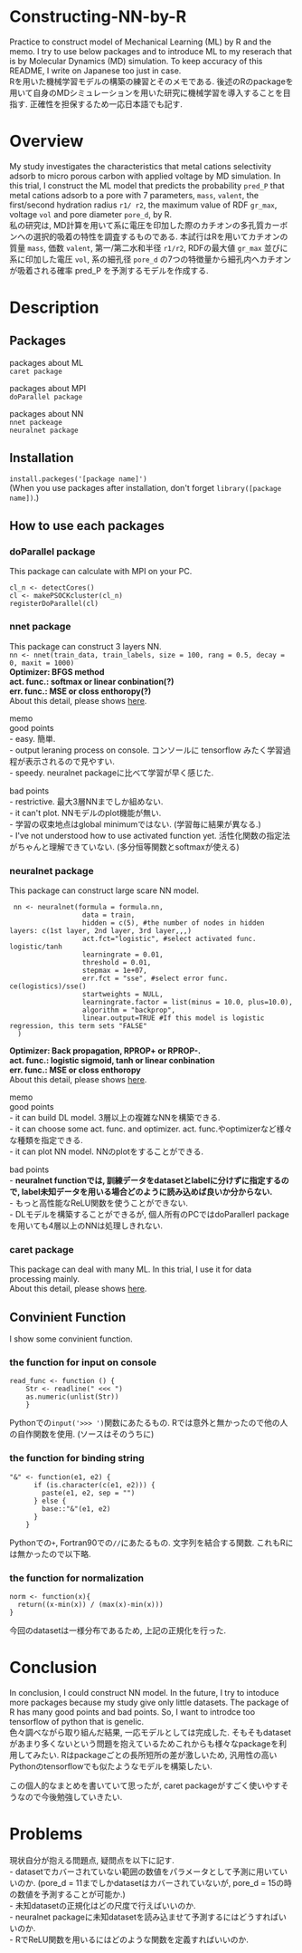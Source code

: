 # Constructing-NN-by-R
Practice to construct model of Mechanical Learning (ML) by R and the memo. I try to use below packages and to introduce ML to my reserach that is by Molecular Dynamics (MD) simulation. To keep accuracy of this README, I write on Japanese too just in case.  
Rを用いた機械学習モデルの構築の練習とそのメモである. 後述のRのpackageを用いて自身のMDシミュレーションを用いた研究に機械学習を導入することを目指す. 正確性を担保するため一応日本語でも記す.  

# Overview
My study investigates the characteristics that metal cations selectivity adsorb to micro porous carbon with applied voltage by MD simulation. In this trial, I construct the ML model that predicts the probability `pred_P` that metal cations adsorb to a pore with 7 parameters, `mass`, `valent`, the first/second hydration radius `r1/ r2`, the maximum value of RDF `gr_max`, voltage `vol` and pore diameter `pore_d`, by R.       
私の研究は, MD計算を用いて系に電圧を印加した際のカチオンの多孔質カーボンへの選択的吸着の特性を調査するものである. 本試行はRを用いてカチオンの質量 `mass`, 価数 `valent`, 第一/第二水和半径 `r1/r2`, RDFの最大値 `gr_max` 並びに系に印加した電圧 `vol`, 系の細孔径 `pore_d` の7つの特徴量から細孔内へカチオンが吸着される確率 pred_P を予測するモデルを作成する.  

# Description  
## Packages  
packages about ML  
    `caret package`  
    
packages about MPI  
    `doParallel package`  

packages about NN  
    `nnet packeage`  
    `neuralnet package`

## Installation
`install.packeges('[package name]')`  
(When you use packages after installation, don't forget `library([package name])`.)
    
## How to use each packages
### doParallel package
This package can calculate with MPI on your PC.
```
cl_n <- detectCores()
cl <- makePSOCKcluster(cl_n)
registerDoParallel(cl)
```

### nnet package
This package can construct 3 layers NN.  
```nn <- nnet(train_data, train_labels, size = 100, rang = 0.5, decay = 0, maxit = 1000)```   
**Optimizer: BFGS method  
act. func.: softmax or linear conbination(?)  
err. func.: MSE or closs enthoropy(?)**  
About this detail, please shows [here](https://www.rdocumentation.org/packages/nnet/versions/7.3-14/topics/nnet).  

memo  
good points  
    - easy. 簡単.  
    - output leraning process on console. コンソールに tensorflow みたく学習過程が表示されるので見やすい.  
    - speedy. neuralnet packageに比べて学習が早く感じた.  

bad points  
    - restrictive. 最大3層NNまでしか組めない.  
    - it can't plot. NNモデルのplot機能が無い.  
    - 学習の収束地点はglobal minimumではない. (学習毎に結果が異なる.)  
    - I've not understood how to use activated function yet. 活性化関数の指定法がちゃんと理解できていない. (多分恒等関数とsoftmaxが使える)　　 
    
### neuralnet package  
This package can construct large scare NN model.  
```
 nn <- neuralnet(formula = formula.nn, 
                  data = train,
                  hidden = c(5), #the number of nodes in hidden layers: c(1st layer, 2nd layer, 3rd layer,,,)
                  act.fct="logistic", #select activated func. logistic/tanh
                  learningrate = 0.01, 
                  threshold = 0.01,
                  stepmax = 1e+07,
                  err.fct = "sse", #select error func. ce(logistics)/sse()
                  startweights = NULL,
                  learningrate.factor = list(minus = 10.0, plus=10.0),
                  algorithm = "backprop",
                  linear.output=TRUE #If this model is logistic regression, this term sets "FALSE"
  )
```  
**Optimizer: Back propagation, RPROP+ or RPROP-.  
act. func.: logistic sigmoid, tanh or linear conbination    
err. func.: MSE or closs enthoropy**    
About this detail, please shows [here](https://www.rdocumentation.org/packages/neuralnet/versions/1.44.2/topics/neuralnet).  

memo  
good points  
    - it can build DL model. 3層以上の複雑なNNを構築できる.    
    - it can choose some act. func. and optimizer. act. func.やoptimizerなど様々な種類を指定できる.    
    - it can plot NN model. NNのplotをすることができる.  

bad points  
    - **neuralnet functionでは, 訓練データをdatasetとlabelに分けずに指定するので, label未知データを用いる場合どのように読み込めば良いか分からない.**  
    - もっと高性能なReLU関数を使うことができない.  
    - DLモデルを構築することができるが, 個人所有のPCではdoParallerl packageを用いても4層以上のNNは処理しきれない.  

### caret package  
This package can deal with many ML. In this trial, I use it for data processing mainly.  
About this detail, please shows [here](http://topepo.github.io/caret/index.html).

## Convinient Function
I show some convinient function.  
### the function for input on console
```
read_func <- function () {
    Str <- readline(" <<< ")
    as.numeric(unlist(Str))
    } 
```  
Pythonでの`input('>>>	')`関数にあたるもの. Rでは意外と無かったので他の人の自作関数を使用. (ソースはそのうちに)

### the function for binding string
```
"&" <- function(e1, e2) {
      if (is.character(c(e1, e2))) {
        paste(e1, e2, sep = "")
      } else {
        base::"&"(e1, e2)
      }
    }
```
Pythonでの`+`, Fortran90での`//`にあたるもの. 文字列を結合する関数. これもRには無かったので以下略.

### the function for normalization
```
norm <- function(x){
  return((x-min(x)) / (max(x)-min(x)))
}
```
今回のdatasetは一様分布であるため, 上記の正規化を行った. 

# Conclusion  
In conclusion, I could construct NN model. In the future, I try to intoduce more packages because my study give only little datasets. The package of R has many good points and bad points. So, I want to introdce too tensorflow of python that is genelic.   
色々調べながら取り組んだ結果, 一応モデルとしては完成した. そもそもdatasetがあまり多くないという問題を抱えているためこれからも様々なpackageを利用してみたい. Rはpackageごとの長所短所の差が激しいため, 汎用性の高いPythonのtensorflowでも似たようなモデルを構築したい.  

この個人的なまとめを書いていて思ったが, caret packageがすごく使いやすそうなので今後勉強していきたい.

# Problems
現状自分が抱える問題点, 疑問点を以下に記す.  
    - datasetでカバーされていない範囲の数値をパラメータとして予測に用いていいのか. (pore_d = 11までしかdatasetはカバーされていないが, pore_d = 15の時の数値を予測することが可能か.)  
    - 未知datasetの正規化はどの尺度で行えばいいのか.  
    - neuralnet packageに未知datasetを読み込ませて予測するにはどうすればいいのか.  
    - RでReLU関数を用いるにはどのような関数を定義すればいいのか.


